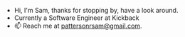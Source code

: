 - Hi, I'm Sam, thanks for stopping by, have a look around.
- Currently a Software Engineer at Kickback
- 📫 Reach me at pattersonrsam@gmail.com.


<!---
pattersondev/pattersondev is a ✨ special ✨ repository because its `README.md` (this file) appears on your GitHub profile.
You can click the Preview link to take a look at your changes.
--->
